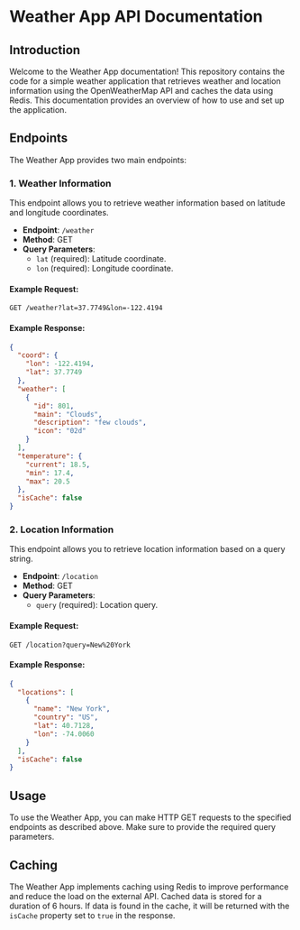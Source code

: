 # Weather App API Documentation

## Introduction

Welcome to the Weather App documentation! This repository contains the code for a simple weather application that retrieves weather and location information using the OpenWeatherMap API and caches the data using Redis. This documentation provides an overview of how to use and set up the application.

## Endpoints

The Weather App provides two main endpoints:

### 1. Weather Information

This endpoint allows you to retrieve weather information based on latitude and longitude coordinates.

- **Endpoint**: `/weather`
- **Method**: GET
- **Query Parameters**:
  - `lat` (required): Latitude coordinate.
  - `lon` (required): Longitude coordinate.

#### Example Request:

```http
GET /weather?lat=37.7749&lon=-122.4194
```

#### Example Response:

```json
{
  "coord": {
    "lon": -122.4194,
    "lat": 37.7749
  },
  "weather": [
    {
      "id": 801,
      "main": "Clouds",
      "description": "few clouds",
      "icon": "02d"
    }
  ],
  "temperature": {
    "current": 18.5,
    "min": 17.4,
    "max": 20.5
  },
  "isCache": false
}
```

### 2. Location Information

This endpoint allows you to retrieve location information based on a query string.

- **Endpoint**: `/location`
- **Method**: GET
- **Query Parameters**:
  - `query` (required): Location query.

#### Example Request:

```http
GET /location?query=New%20York
```

#### Example Response:

```json
{
  "locations": [
    {
      "name": "New York",
      "country": "US",
      "lat": 40.7128,
      "lon": -74.0060
    }
  ],
  "isCache": false
}
```

## Usage

To use the Weather App, you can make HTTP GET requests to the specified endpoints as described above. Make sure to provide the required query parameters.

## Caching

The Weather App implements caching using Redis to improve performance and reduce the load on the external API. Cached data is stored for a duration of 6 hours. If data is found in the cache, it will be returned with the `isCache` property set to `true` in the response.

